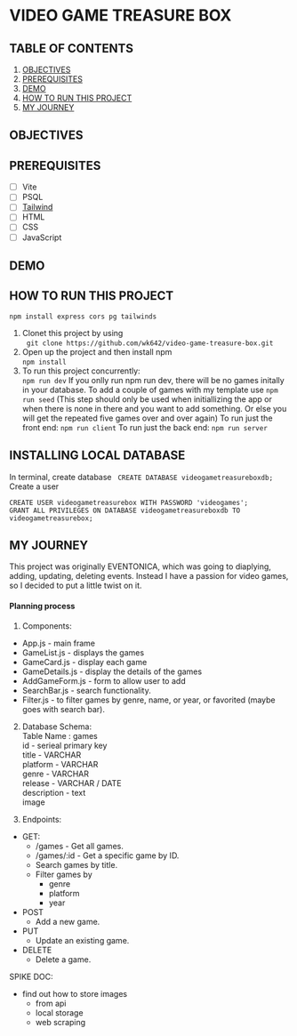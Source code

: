 #  VIDEO GAME TREASURE BOX
##  TABLE OF CONTENTS
1. [OBJECTIVES](#objective)
2. [PREREQUISITES](#prerequisites)
3. [DEMO](#demo)
4. [HOW TO RUN THIS PROJECT](#run)
5. [MY JOURNEY](#journey)
## OBJECTIVES <a name="objective"></a>
## PREREQUISITES <a name="prequisites"></a>
  - [ ] Vite
  - [ ] PSQL
  - [ ] [Tailwind](https://tailwindcss.com/docs/installation/using-vite)
  - [ ] HTML
  - [ ] CSS
  - [ ] JavaScript
## DEMO <a name="demo"></a>
## HOW TO RUN THIS PROJECT <a name="run"></a>
`npm install express cors pg tailwinds`
1. Clonet this project by using    
` git clone https://github.com/wk642/video-game-treasure-box.git`
2. Open up the project and then install npm  
` npm install `
3. To run this project concurrently:  
` npm run dev `
If you onlly run npm run dev, there will be no games initally in your database. To add a couple of games with my template use 
` npm run seed ` (This step should only be used when initiallizing the app or when there is none in there and you want to add something. Or else you will get the repeated five games over and over again)
To run just the front end:
` npm run client `
To  run just the back end:
` npm run server `
## INSTALLING LOCAL DATABASE
In terminal, create database
` CREATE DATABASE videogametreasureboxdb;`
Create a user
``` 
CREATE USER videogametreasurebox WITH PASSWORD 'videogames';
GRANT ALL PRIVILEGES ON DATABASE videogametreasureboxdb TO videogametreasurebox;
```
## MY JOURNEY <a name="journey"></a>
This project was originally EVENTONICA, which was going to diaplying, adding, updating, deleting events. Instead I have a passion for video games, so I decided to put a little twist on it. 

#### Planning process
1. Components:
- App.js - main frame
- GameList.js - displays the games
- GameCard.js - display each game
- GameDetails.js - display the details of the games
- AddGameForm.js - form to allow user to add
- SearchBar.js - search functionality.
- Filter.js - to filter games by genre, name, or  year, or favorited (maybe goes with search bar).

2. Database Schema:  
Table Name : games   
id - serieal primary key  
title - VARCHAR  
platform - VARCHAR  
genre - VARCHAR  
release - VARCHAR / DATE  
description - text  
image 

3. Endpoints:
- GET: 
  - /games - Get all games.  
  - /games/:id - Get a specific game by ID. 
  - Search games by title.
  - Filter games by 
    - genre 
    - platform
    - year
- POST
  - Add a new game.  
- PUT 
  - Update an existing game.  
- DELETE 
  - Delete a game. 

SPIKE DOC:
- find out how to store images
  - from api
  - local storage
  - web scraping
  